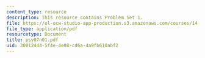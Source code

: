 ```yaml
---
content_type: resource
description: This resource contains Problem Set 1.
file: https://ol-ocw-studio-app-production.s3.amazonaws.com/courses/14-32-econometrics-spring-2007/300124445f4e4e08cd6a4a9fb610abf2_psy07n01.pdf
file_type: application/pdf
resourcetype: Document
title: psy07n01.pdf
uid: 30012444-5f4e-4e08-cd6a-4a9fb610abf2
---
```


